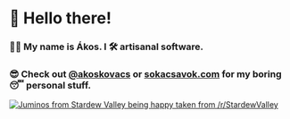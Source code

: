# 👋 Hello there! 
### 👨‍💻 My name is Ákos. I 🛠 artisanal software.

### 😎 Check out [@akoskovacs](https://github.com/akoskovacs) or [sokacsavok.com](https://sokacsavok.com) for my boring 😴 personal stuff.

[![Juminos from Stardew Valley being happy taken from /r/StardewValley](https://i.imgur.com/W75nPrZ.gif)](#)
